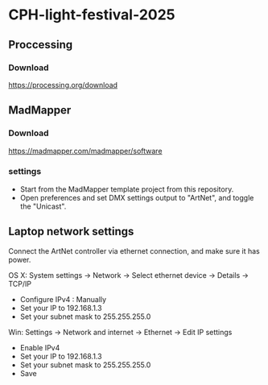# CPH-light-festival-2025

## Proccessing
### Download
https://processing.org/download


## MadMapper
### Download
https://madmapper.com/madmapper/software

### settings
- Start from the MadMapper template project from this repository.
- Open preferences and set DMX settings output to "ArtNet", and toggle the "Unicast".

## Laptop network settings
Connect the ArtNet controller via ethernet connection, and make sure it has power.

OS X:
System settings -> Network -> Select ethernet device -> Details -> TCP/IP
- Configure IPv4 : Manually
- Set your IP to 192.168.1.3
- Set your subnet mask to 255.255.255.0

Win:
Settings -> Network and internet -> Ethernet -> Edit IP settings
- Enable IPv4
- Set your IP to 192.168.1.3
- Set your subnet mask to 255.255.255.0
- Save



